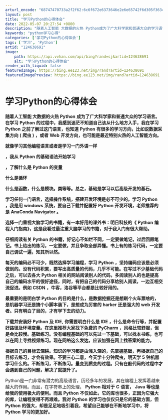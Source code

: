 ```yaml
---
arturl_encode: "68747470733a2f2f62:6c6f672e6373646e2e6e65742f6d305f36343136393736322f:61727469636c652f64657461696c732f313234363338363931"
layout: post
title: "学习Python的心得体会"
date: 2022-05-07 20:27:54 +0800
description: "随着人工智能 大数据的火热 Python成为了广大科学家和普通大众的学习语言。在学习Python的过"
keywords: "python学习心得"
categories: ['学习Python的心得体会']
tags: ['学习', 'Python']
artid: "124638691"
image:
    path: https://api.vvhan.com/api/bing?rand=sj&artid=124638691
    alt: "学习Python的心得体会"
render_with_liquid: false
featuredImage: https://bing.ee123.net/img/rand?artid=124638691
featuredImagePreview: https://bing.ee123.net/img/rand?artid=124638691
---
```


# 学习Python的心得体会

**随着人工智能
大数据的火热**
**Python**
**成为了广大科学家和普通大众的学习语言。在学习**
**Python**
**的过程中，我感到迷茫不知道自己该从什么地方入手，我在学习**
**Python**
**之前了解过这门语言，也知道**
**Python**
**有很多的学习方向，比如说数据采集方向**
**(**
**爬虫**
**)**
**，或者**
**Web**
**开发方向，也可能是最近特别火热的人工智能方向。**

**就像学习其他编程语言或者是学习一门外语一样**

**，我从**
**Python**
**的基础语法开始学习**

**，了解什么是**
**Python**
**的变量**

**什么是循环**

**什么是函数，什么是模块。类等等。总之，基础是学习以后高级开发的基石。**

**学习任何一门语言，选择操作系统，搭建开发环境是必不可少的。学习**
**Python**
**，我是用**
**windows**
**系统，要自己下载并配置好**
**Python**
**开发环境，老师推荐的是**
**AnaConda Navigator**
**。**

**选择一门重视大脑学习的书籍，有一本好用的课外书：明日科技的《**
**Python**
**编程入门指南》，这是我看过最注重大脑学习的书籍，对于我入门有很大帮助。**

**仔细阅读有关**
**Python**
**的书籍，好记心不如烂不同，一定要做笔记，过后回顾笔记。书上给出的练习，一定要做，并且争取全部弄懂。书上有的练习代码，一定要自己调试一遍，知其所以然。**

**每天的编码必不可少，既然选择学习编程，学习**
**Python**
**，坚持编码应该是必须做到的。没有代码积累，要写出高质量的代码，几乎不可能。在写过不少基础代码之后，可以去各大**
**Python**
**相关的网站阅读别人的代码，多阅读别人的也是提高自己的编码水平的很好途径，同时，有把自己的代码分享给别人阅读，一边互相交流促进。例如**
**CSDN**
**，牛客，洛谷等平台都是比较好用的。**

**最重要的是明白学**
**Python**
**的目的是什么，是数据挖掘还是想刷个火车票啥的，是机器学习还是搞个小脚本装下，是想成为厉害的**
**harker**
**还是强大的**
**web**
**开发者。只有明白了目的，才有学下去的动力。**

**下载并安装好**
**Python**
**及**
**IDE,**
**你需要明白什么是**
**IDE**
**，什么是命令行等，并配置好路径及环境变量。在这里推荐大家找下免费的**
**PyCharm**
**，风格比较舒服，但是会比较慢。基础练习。没有编程基础的可以先过一下基础，可以找本书练，也可以在网上寻找视频练习。现在网络这么发达，应该加强在网上找答案的能力。**

**根据自己的目标去深耕。知识的学习都是由浅入深的，先掌握基础，再根据自己的目标去练习，才会有效果。不要三心二意，今天学十分钟爬虫，明天学**
**5**
**钟机器学习什么的。不断练习，不断练习。量变到质变的过程。只有在敲代码的过程中才会遇到自己的问题，解决了就提升了。**

Python是一门非常有潜力的高级语言，历经多年的发展，其在编程上发挥着越来越大的作用。而且，在字符串上的处理，
**Python**
**相对于**
**C**
**语言，**
**Java**
**等也是给我的使用极大的便利。而且**
**Python**
**不仅如此，它的库也很多，正因为它强大的库，让编程变得不再艰难。我对**
**Python**
**的学习也仅仅只是它的基础方面，但**
**Python**
**的强大，却是足足地吸引着我，希望自己能够在不断地学习中，将**
**Python**
**学习的更加好。**